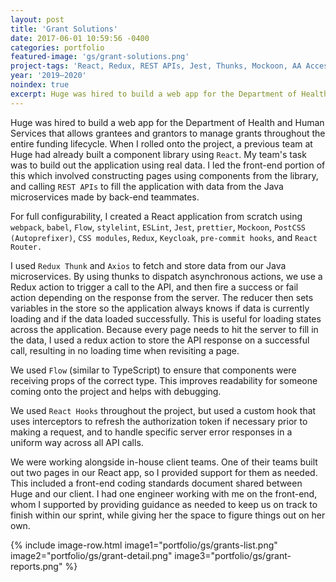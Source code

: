 ```yaml
---
layout: post
title: 'Grant Solutions'
date: 2017-06-01 10:59:56 -0400
categories: portfolio
featured-image: 'gs/grant-solutions.png'
project-tags: 'React, Redux, REST APIs, Jest, Thunks, Mockoon, AA Accessibility'
year: '2019–2020'
noindex: true
excerpt: Huge was hired to build a web app for the Department of Health and Human Services that allows grantees and grantors to manage grants throughout the entire funding lifecycle. When I rolled onto the project, a previous team at Huge had already built a component library using `React`. My team's task was to build out the application using real data.
---
```


Huge was hired to build a web app for the Department of Health and Human Services that allows grantees and grantors to manage grants throughout the entire funding lifecycle. When I rolled onto the project, a previous team at Huge had already built a component library using `React`. My team's task was to build out the application using real data. I led the front-end portion of this which involved constructing pages using components from the library, and calling `REST APIs` to fill the application with data from the Java microservices made by back-end teammates.

For full configurability, I created a React application from scratch using `webpack`, `babel`, `Flow`, `stylelint`, `ESLint`, `Jest`, `prettier`, `Mockoon`, `PostCSS (Autoprefixer)`, `CSS modules`, `Redux`, `Keycloak`, `pre-commit hooks`, and `React Router.`

I used `Redux Thunk` and `Axios` to fetch and store data from our Java microservices. By using thunks to dispatch asynchronous actions, we use a Redux action to trigger a call to the API, and then fire a success or fail action depending on the response from the server. The reducer then sets variables in the store so the application always knows if data is currently loading and if the data loaded successfully. This is useful for loading states across the application. Because every page needs to hit the server to fill in the data, I used a redux action to store the API response on a successful call, resulting in no loading time when revisiting a page.

We used `Flow` (similar to TypeScript) to ensure that components were receiving props of the correct type. This improves readability for someone coming onto the project and helps with debugging.

We used `React Hooks` throughout the project, but used a custom hook that uses interceptors to refresh the authorization token if necessary prior to making a request, and to handle specific server error responses in a uniform way across all API calls.

We were working alongside in-house client teams. One of their teams built out two pages in our React app, so I provided support for them as needed. This included a front-end coding standards document shared between Huge and our client. I had one engineer working with me on the front-end, whom I supported by providing guidance as needed to keep us on track to finish within our sprint, while giving her the space to figure things out on her own.

{% include image-row.html image1="portfolio/gs/grants-list.png" image2="portfolio/gs/grant-detail.png" image3="portfolio/gs/grant-reports.png" %}
